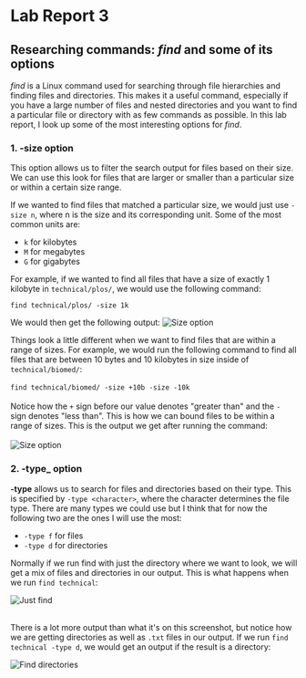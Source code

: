 # Lab Report 3

## Researching commands: *find* and some of its options

*find* is a Linux command used for searching through file hierarchies and finding files and directories. 
This makes it a useful command, especially if you have a large number of files and nested directories and you want to find a particular file or directory with as few commands as possible.
In this lab report, I look up some of the most interesting options for *find*.

### 1. __-size__ option

This option allows us to filter the search output for files based on their size. We can use this look for files that are larger or smaller than a particular size or within a certain size range.

If we wanted to find files that matched a particular size, we would just use ```-size n```, where n is the size and its corresponding unit. Some of the most common units are:
- ```k``` for kilobytes
- ```M``` for megabytes
- ```G``` for gigabytes

For example, if we wanted to find all files that have a size of exactly 1 kilobyte in ```technical/plos/```, we would use the following command:

```find technical/plos/ -size 1k```

We would then get the following output:
![Size option](sizeoutput2.png) 

Things look a little different when we want to find files that are within a range of sizes.
For example, we would run the following command to find all files that are between 10 bytes and 10 kilobytes in size inside of ```technical/biomed/```: <br /><br />
```find technical/biomed/ -size +10b -size -10k```
<br />
<br />
Notice how the ```+``` sign before our value denotes "greater than" and the ```-``` sign denotes "less than". This is how we can bound files to be within a range of sizes.
This is the output we get after running the command:
<br />
<br />
![Size option](sizeoutput1.png) 


### 2. __-type___ option

__-type__ allows us to search for files and directories based on their type. This is specified by ```-type <character>```, where the character determines the file type. There are many types  we could use but I think that for now the following two are the ones I will use the most:
- ```-type f``` for files
- ```-type d``` for directories

Normally if we run find with just the directory where we want to look, we will get a mix of files and directories in our output. This is what happens when we run ```find technical```:

![Just find](typeoutput.png)
</br>
</br>


There is a lot more output than what it's on this screenshot, but notice how we are getting directories as well as ```.txt``` files in our output. 
If we run ```find technical -type d```, we would get an output if the result is a directory:

![Find directories](typeoutput1.png)



